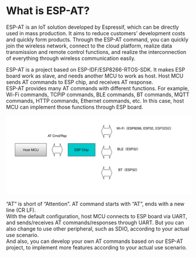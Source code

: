 
What is ESP-AT?
=================

ESP-AT is an IoT solution developed by Espressif, which can be directly used in mass production.  It aims to reduce customers' development costs and quickly form products. Through the ESP-AT command, you can quickly join the wireless network, connect to the cloud platform, realize data transmission and remote control functions, and realize the interconnection of everything through wireless communication easily.

ESP-AT is a project based on ESP-IDF/ESP8266-RTOS-SDK. It makes ESP board work as slave, and needs another MCU to work as host. Host MCU sends AT commands to ESP chip, and receives AT response.   
ESP-AT provides many AT commands with different functions. For example, Wi-Fi commands, TCPIP commands, BLE commands, BT commands, MQTT commands, HTTP commands, Ethernet commands, etc. In this case, host MCU can implement those functions through ESP board.

![avatar](../../_static/ESP-AT.jpg)


“AT” is short of “Attention”. AT command starts with “AT”, ends with a new line (CR LF).  
With the default configuration, host MCU connects to ESP board via UART, and sends/receives AT commands/responses through UART. But you can also change to use other peripheral, such as SDIO, according to your actual use scenario.  
And also, you can develop your own AT commands based on our ESP-AT project, to implement more features according to your actual use scenario.


